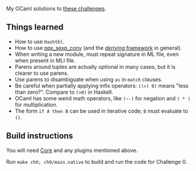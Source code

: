My OCaml solutions to [these challenges](https://github.com/YearOfProgramming/2017Challenges).

## Things learned
* How to use `Hashtbl`.
* How to use [ppx_sexp_conv](https://github.com/janestreet/ppx_sexp_conv) (and the [*deriving* framework](https://github.com/whitequark/ppx_deriving) in general).
* When writing a new module, must repeat signature in ML file, even when present in MLI file.
* Parens around tuples are actually optional in many cases, but it is clearer to use parens.
* Use parens to disambiguate when using `as` in `match` clauses.
* Be careful when partially applying infix operators: `((>) 0)` means "less than zero?". Compare to `(>0)` in Haskell.
* OCaml has some weird math operators, like `(~-)` for negation and `( * )` for multiplication.
* The form `if A then B` can be used in iterative code; `B` must evaluate to `()`.

## Build instructions

You will need [Core](https://github.com/janestreet/core) and any plugins mentioned above.

Run `make chX; ch0/main.native` to build and run the code for Challenge 0.
